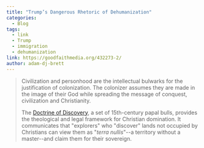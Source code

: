 ```yaml
---
title: "Trump’s Dangerous Rhetoric of Dehumanization"
categories:
  - Blog
tags:
  - link
  - Trump
  - immigration
  - dehumanization
link: https://goodfaithmedia.org/432273-2/
author: adam-dj-brett
---
```

> Civilization and personhood are the intellectual bulwarks for the justification of colonization. The colonizer assumes they are made in the image of their God while spreading the message of conquest, civilization and Christianity.
> 
> The [Doctrine of Discovery](https://doctrineofdiscovery.org/), a set of 15th-century papal bulls, provides the theological and legal framework for Christian domination. It communicates that "explorers" who "discover" lands not occupied by Christians can view them as "*terra nullis*"--a territory without a master--and claim them for their sovereign.